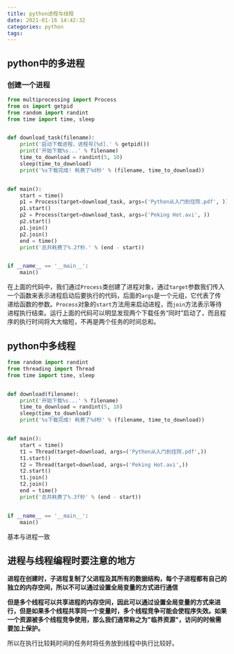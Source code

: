 ```yaml
---
title: python进程与线程
date: 2021-01-16 14:42:32
categories: python
tags:
---
```


## python中的多进程

### 创建一个进程

``` python
from multiprocessing import Process
from os import getpid
from random import randint
from time import time, sleep


def download_task(filename):
    print('启动下载进程，进程号[%d].' % getpid())
    print('开始下载%s...' % filename)
    time_to_download = randint(5, 10)
    sleep(time_to_download)
    print('%s下载完成! 耗费了%d秒' % (filename, time_to_download))


def main():
    start = time()
    p1 = Process(target=download_task, args=('Python从入门到住院.pdf', ))
    p1.start()
    p2 = Process(target=download_task, args=('Peking Hot.avi', ))
    p2.start()
    p1.join()
    p2.join()
    end = time()
    print('总共耗费了%.2f秒.' % (end - start))


if __name__ == '__main__':
    main()

```

在上面的代码中，我们通过`Process`类创建了进程对象，通过`target`参数我们传入一个函数来表示进程启动后要执行的代码，后面的`args`是一个元组，它代表了传递给函数的参数。`Process`对象的`start`方法用来启动进程，而`join`方法表示等待进程执行结束。运行上面的代码可以明显发现两个下载任务“同时”启动了，而且程序的执行时间将大大缩短，不再是两个任务的时间总和。

## python中多线程

``` python
from random import randint
from threading import Thread
from time import time, sleep


def download(filename):
    print('开始下载%s...' % filename)
    time_to_download = randint(5, 10)
    sleep(time_to_download)
    print('%s下载完成! 耗费了%d秒' % (filename, time_to_download))


def main():
    start = time()
    t1 = Thread(target=download, args=('Python从入门到住院.pdf',))
    t1.start()
    t2 = Thread(target=download, args=('Peking Hot.avi',))
    t2.start()
    t1.join()
    t2.join()
    end = time()
    print('总共耗费了%.3f秒' % (end - start))


if __name__ == '__main__':
    main()
```

基本与进程一致

## 进程与线程编程时要注意的地方

**进程在创建时，子进程复制了父进程及其所有的数据结构，每个子进程都有自己的独立的内存空间，所以不可以通过设置全局变量的方式进行通信**

**但是多个线程可以共享进程的内存空间，因此可以通过设置全局变量的方式来进行，但是如果多个线程共享同一个变量时，多个线程竞争可能会使程序失效。如果一个资源被多个线程竞争使用，那么我们通常称之为"临界资源"，访问的时候需要加上保护。**

所以在执行比较耗时间的任务时将任务放到线程中执行比较好。
